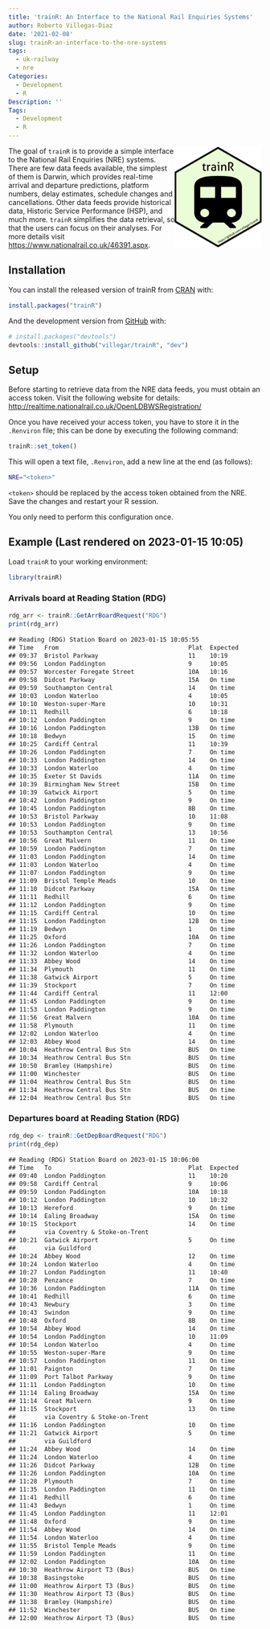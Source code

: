 ```yaml
---
title: 'trainR: An Interface to the National Rail Enquiries Systems'
author: Roberto Villegas-Diaz
date: '2021-02-08'
slug: trainR-an-interface-to-the-nre-systems
tags:
  - uk-railway
  - nre
Categories:
  - Development
  - R
Description: ''
Tags:
  - Development
  - R
---
```


<img src="https://raw.githubusercontent.com/villegar/trainR/main/inst/images/logo.png" alt="logo" align="right" height=200px/>

The goal of `trainR` is to provide a simple interface to the 
National Rail Enquiries (NRE) systems. There are few data feeds 
available, the simplest of them is Darwin, which provides real-time 
arrival and departure predictions, platform numbers, delay estimates, 
schedule changes and cancellations. Other data feeds provide historical 
data, Historic Service Performance (HSP), and much more. `trainR` 
simplifies the data retrieval, so that the users can focus on their 
analyses. For more details visit 
https://www.nationalrail.co.uk/46391.aspx.

## Installation

You can install the released version of trainR from [CRAN](https://CRAN.R-project.org) with:

``` r
install.packages("trainR")
```

And the development version from [GitHub](https://github.com/) with:

``` r
# install.packages("devtools")
devtools::install_github("villegar/trainR", "dev")
```

## Setup
Before starting to retrieve data from the NRE data feeds, you must obtain an access token. 
Visit the following website for details: http://realtime.nationalrail.co.uk/OpenLDBWSRegistration/

Once you have received your access token, you have to store it in the `.Renviron` file; this can be 
done by executing the following command:


```r
trainR::set_token()
```

This will open a text file, `.Renviron`, add a new line at the end (as follows):

```bash
NRE="<token>"
```

`<token>` should be replaced by the access token obtained from the NRE. Save the changes and restart 
your R session.

You only need to perform this configuration once.

## Example (Last rendered on 2023-01-15 10:05)

Load `trainR` to your working environment:

```r
library(trainR)
```

### Arrivals board at Reading Station (RDG)


```r
rdg_arr <- trainR::GetArrBoardRequest("RDG")
print(rdg_arr)
```

```
## Reading (RDG) Station Board on 2023-01-15 10:05:55
## Time   From                                    Plat  Expected
## 09:37  Bristol Parkway                         11    10:19
## 09:56  London Paddington                       9     10:05
## 09:57  Worcester Foregate Street               10A   10:16
## 09:58  Didcot Parkway                          15A   On time
## 09:59  Southampton Central                     14    On time
## 10:03  London Waterloo                         4     10:05
## 10:10  Weston-super-Mare                       10    10:31
## 10:11  Redhill                                 6     10:18
## 10:12  London Paddington                       9     On time
## 10:16  London Paddington                       13B   On time
## 10:18  Bedwyn                                  15    On time
## 10:25  Cardiff Central                         11    10:39
## 10:26  London Paddington                       7     On time
## 10:33  London Paddington                       14    On time
## 10:33  London Waterloo                         4     On time
## 10:35  Exeter St Davids                        11A   On time
## 10:39  Birmingham New Street                   15B   On time
## 10:39  Gatwick Airport                         5     On time
## 10:42  London Paddington                       9     On time
## 10:45  London Paddington                       8B    On time
## 10:53  Bristol Parkway                         10    11:08
## 10:53  London Paddington                       9     On time
## 10:53  Southampton Central                     13    10:56
## 10:56  Great Malvern                           11    On time
## 10:59  London Paddington                       7     On time
## 11:03  London Paddington                       14    On time
## 11:03  London Waterloo                         4     On time
## 11:07  London Paddington                       9     On time
## 11:09  Bristol Temple Meads                    10    On time
## 11:10  Didcot Parkway                          15A   On time
## 11:11  Redhill                                 6     On time
## 11:12  London Paddington                       9     On time
## 11:15  Cardiff Central                         10    On time
## 11:15  London Paddington                       12B   On time
## 11:19  Bedwyn                                  1     On time
## 11:25  Oxford                                  10A   On time
## 11:26  London Paddington                       7     On time
## 11:32  London Waterloo                         4     On time
## 11:33  Abbey Wood                              14    On time
## 11:34  Plymouth                                11    On time
## 11:38  Gatwick Airport                         5     On time
## 11:39  Stockport                               7     On time
## 11:44  Cardiff Central                         11    12:00
## 11:45  London Paddington                       9     On time
## 11:53  London Paddington                       9     On time
## 11:56  Great Malvern                           10A   On time
## 11:58  Plymouth                                11    On time
## 12:02  London Waterloo                         4     On time
## 12:03  Abbey Wood                              14    On time
## 10:04  Heathrow Central Bus Stn                BUS   On time
## 10:34  Heathrow Central Bus Stn                BUS   On time
## 10:50  Bramley (Hampshire)                     BUS   On time
## 11:00  Winchester                              BUS   On time
## 11:04  Heathrow Central Bus Stn                BUS   On time
## 11:34  Heathrow Central Bus Stn                BUS   On time
## 12:04  Heathrow Central Bus Stn                BUS   On time
```

### Departures board at Reading Station (RDG)


```r
rdg_dep <- trainR::GetDepBoardRequest("RDG")
print(rdg_dep)
```

```
## Reading (RDG) Station Board on 2023-01-15 10:06:00
## Time   To                                      Plat  Expected
## 09:40  London Paddington                       11    10:20
## 09:58  Cardiff Central                         9     10:06
## 09:59  London Paddington                       10A   10:18
## 10:12  London Paddington                       10    10:32
## 10:13  Hereford                                9     On time
## 10:14  Ealing Broadway                         15A   On time
## 10:15  Stockport                               14    On time
##        via Coventry & Stoke-on-Trent           
## 10:21  Gatwick Airport                         5     On time
##        via Guildford                           
## 10:24  Abbey Wood                              12    On time
## 10:24  London Waterloo                         4     On time
## 10:27  London Paddington                       11    10:40
## 10:28  Penzance                                7     On time
## 10:36  London Paddington                       11A   On time
## 10:41  Redhill                                 6     On time
## 10:43  Newbury                                 3     On time
## 10:43  Swindon                                 9     On time
## 10:48  Oxford                                  8B    On time
## 10:54  Abbey Wood                              14    On time
## 10:54  London Paddington                       10    11:09
## 10:54  London Waterloo                         4     On time
## 10:55  Weston-super-Mare                       9     On time
## 10:57  London Paddington                       11    On time
## 11:01  Paignton                                7     On time
## 11:09  Port Talbot Parkway                     9     On time
## 11:11  London Paddington                       10    On time
## 11:14  Ealing Broadway                         15A   On time
## 11:14  Great Malvern                           9     On time
## 11:15  Stockport                               13    On time
##        via Coventry & Stoke-on-Trent           
## 11:16  London Paddington                       10    On time
## 11:21  Gatwick Airport                         5     On time
##        via Guildford                           
## 11:24  Abbey Wood                              14    On time
## 11:24  London Waterloo                         4     On time
## 11:26  Didcot Parkway                          12B   On time
## 11:26  London Paddington                       10A   On time
## 11:28  Plymouth                                7     On time
## 11:35  London Paddington                       11    On time
## 11:41  Redhill                                 6     On time
## 11:43  Bedwyn                                  1     On time
## 11:45  London Paddington                       11    12:01
## 11:48  Oxford                                  9     On time
## 11:54  Abbey Wood                              14    On time
## 11:54  London Waterloo                         4     On time
## 11:55  Bristol Temple Meads                    9     On time
## 11:59  London Paddington                       11    On time
## 12:02  London Paddington                       10A   On time
## 10:30  Heathrow Airport T3 (Bus)               BUS   On time
## 10:38  Basingstoke                             BUS   On time
## 11:00  Heathrow Airport T3 (Bus)               BUS   On time
## 11:30  Heathrow Airport T3 (Bus)               BUS   On time
## 11:38  Bramley (Hampshire)                     BUS   On time
## 11:52  Winchester                              BUS   On time
## 12:00  Heathrow Airport T3 (Bus)               BUS   On time
```
